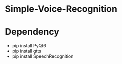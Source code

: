 # Simple-Voice-Recognition

# Dependency
* pip install PyQt6
* pip install gtts
* pip install SpeechRecognition
